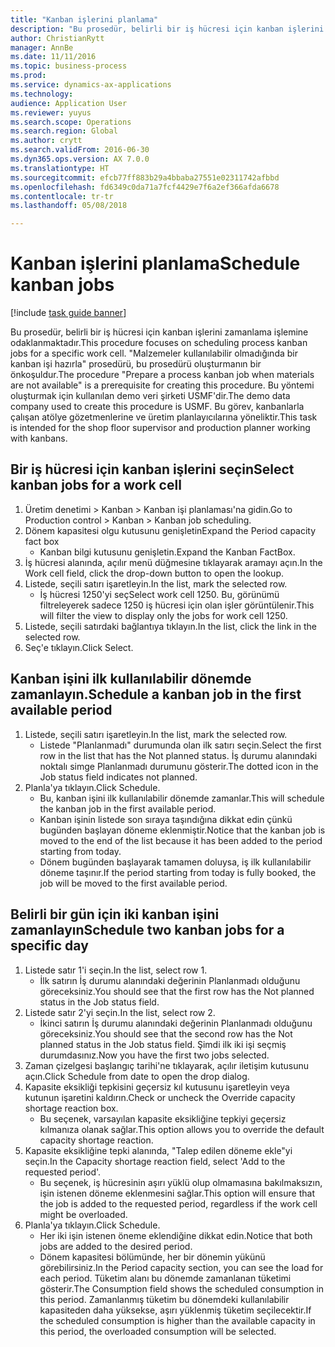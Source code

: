 ```yaml
--- 
title: "Kanban işlerini planlama"
description: "Bu prosedür, belirli bir iş hücresi için kanban işlerini zamanlama işlemine odaklanmaktadır."
author: ChristianRytt
manager: AnnBe
ms.date: 11/11/2016
ms.topic: business-process
ms.prod: 
ms.service: dynamics-ax-applications
ms.technology: 
audience: Application User
ms.reviewer: yuyus
ms.search.scope: Operations
ms.search.region: Global
ms.author: crytt
ms.search.validFrom: 2016-06-30
ms.dyn365.ops.version: AX 7.0.0
ms.translationtype: HT
ms.sourcegitcommit: efcb77ff883b29a4bbaba27551e02311742afbbd
ms.openlocfilehash: fd6349c0da71a7fcf4429e7f6a2ef366afda6678
ms.contentlocale: tr-tr
ms.lasthandoff: 05/08/2018

---
```

# <a name="schedule-kanban-jobs"></a><span data-ttu-id="65b20-103">Kanban işlerini planlama</span><span class="sxs-lookup"><span data-stu-id="65b20-103">Schedule kanban jobs</span></span>

[!include [task guide banner](../../includes/task-guide-banner.md)]

<span data-ttu-id="65b20-104">Bu prosedür, belirli bir iş hücresi için kanban işlerini zamanlama işlemine odaklanmaktadır.</span><span class="sxs-lookup"><span data-stu-id="65b20-104">This procedure focuses on scheduling process kanban jobs for a specific work cell.</span></span> <span data-ttu-id="65b20-105">"Malzemeler kullanılabilir olmadığında bir kanban işi hazırla" prosedürü, bu prosedürü oluşturmanın bir önkoşuldur.</span><span class="sxs-lookup"><span data-stu-id="65b20-105">The procedure "Prepare a process kanban job when materials are not available" is a prerequisite for creating this procedure.</span></span> <span data-ttu-id="65b20-106">Bu yöntemi oluşturmak için kullanılan demo veri şirketi USMF'dir.</span><span class="sxs-lookup"><span data-stu-id="65b20-106">The demo data company used to create this procedure is USMF.</span></span> <span data-ttu-id="65b20-107">Bu görev, kanbanlarla çalışan atölye gözetmenlerine ve üretim planlayıcılarına yöneliktir.</span><span class="sxs-lookup"><span data-stu-id="65b20-107">This task is intended for the shop floor supervisor and production planner working with kanbans.</span></span>


## <a name="select-kanban-jobs-for-a-work-cell"></a><span data-ttu-id="65b20-108">Bir iş hücresi için kanban işlerini seçin</span><span class="sxs-lookup"><span data-stu-id="65b20-108">Select kanban jobs for a work cell</span></span>
1. <span data-ttu-id="65b20-109">Üretim denetimi > Kanban > Kanban işi planlaması'na gidin.</span><span class="sxs-lookup"><span data-stu-id="65b20-109">Go to Production control > Kanban > Kanban job scheduling.</span></span>
2. <span data-ttu-id="65b20-110">Dönem kapasitesi olgu kutusunu genişletin</span><span class="sxs-lookup"><span data-stu-id="65b20-110">Expand the Period capacity fact box</span></span>
    * <span data-ttu-id="65b20-111">Kanban bilgi kutusunu genişletin.</span><span class="sxs-lookup"><span data-stu-id="65b20-111">Expand the Kanban FactBox.</span></span>  
3. <span data-ttu-id="65b20-112">İş hücresi alanında, açılır menü düğmesine tıklayarak aramayı açın.</span><span class="sxs-lookup"><span data-stu-id="65b20-112">In the Work cell field, click the drop-down button to open the lookup.</span></span>
4. <span data-ttu-id="65b20-113">Listede, seçili satırı işaretleyin.</span><span class="sxs-lookup"><span data-stu-id="65b20-113">In the list, mark the selected row.</span></span>
    * <span data-ttu-id="65b20-114">İş hücresi 1250'yi seç</span><span class="sxs-lookup"><span data-stu-id="65b20-114">Select work cell 1250.</span></span> <span data-ttu-id="65b20-115">Bu, görünümü filtreleyerek sadece 1250 iş hücresi için olan işler görüntülenir.</span><span class="sxs-lookup"><span data-stu-id="65b20-115">This will filter the view to display only the jobs for work cell 1250.</span></span>  
5. <span data-ttu-id="65b20-116">Listede, seçili satırdaki bağlantıya tıklayın.</span><span class="sxs-lookup"><span data-stu-id="65b20-116">In the list, click the link in the selected row.</span></span>
6. <span data-ttu-id="65b20-117">Seç'e tıklayın.</span><span class="sxs-lookup"><span data-stu-id="65b20-117">Click Select.</span></span>

## <a name="schedule-a-kanban-job-in-the-first-available-period"></a><span data-ttu-id="65b20-118">Kanban işini ilk kullanılabilir dönemde zamanlayın.</span><span class="sxs-lookup"><span data-stu-id="65b20-118">Schedule a kanban job in the first available period</span></span>
1. <span data-ttu-id="65b20-119">Listede, seçili satırı işaretleyin.</span><span class="sxs-lookup"><span data-stu-id="65b20-119">In the list, mark the selected row.</span></span>
    * <span data-ttu-id="65b20-120">Listede "Planlanmadı" durumunda olan ilk satırı seçin.</span><span class="sxs-lookup"><span data-stu-id="65b20-120">Select the first row in the list that has the Not planned status.</span></span> <span data-ttu-id="65b20-121">İş durumu alanındaki noktalı simge Planlanmadı durumunu gösterir.</span><span class="sxs-lookup"><span data-stu-id="65b20-121">The dotted icon in the Job status field indicates not planned.</span></span>  
2. <span data-ttu-id="65b20-122">Planla'ya tıklayın.</span><span class="sxs-lookup"><span data-stu-id="65b20-122">Click Schedule.</span></span>
    * <span data-ttu-id="65b20-123">Bu, kanban işini ilk kullanılabilir dönemde zamanlar.</span><span class="sxs-lookup"><span data-stu-id="65b20-123">This will schedule the kanban job in the first available period.</span></span>  
    * <span data-ttu-id="65b20-124">Kanban işinin listede son sıraya taşındığına dikkat edin çünkü bugünden başlayan döneme eklenmiştir.</span><span class="sxs-lookup"><span data-stu-id="65b20-124">Notice that the kanban job is moved to the end of the list because it has been added to the period starting from today.</span></span>  
    * <span data-ttu-id="65b20-125">Dönem bugünden başlayarak tamamen doluysa, iş ilk kullanılabilir döneme taşınır.</span><span class="sxs-lookup"><span data-stu-id="65b20-125">If the period starting from today is fully booked, the job will be moved to the first available period.</span></span>  

## <a name="schedule-two-kanban-jobs-for-a-specific-day"></a><span data-ttu-id="65b20-126">Belirli bir gün için iki kanban işini zamanlayın</span><span class="sxs-lookup"><span data-stu-id="65b20-126">Schedule two kanban jobs for a specific day</span></span>
1. <span data-ttu-id="65b20-127">Listede satır 1'i seçin.</span><span class="sxs-lookup"><span data-stu-id="65b20-127">In the list, select row 1.</span></span>
    * <span data-ttu-id="65b20-128">İlk satırın İş durumu alanındaki değerinin Planlanmadı olduğunu göreceksiniz.</span><span class="sxs-lookup"><span data-stu-id="65b20-128">You should see that the first row has the Not planned status in the Job status field.</span></span>  
2. <span data-ttu-id="65b20-129">Listede satır 2'yi seçin.</span><span class="sxs-lookup"><span data-stu-id="65b20-129">In the list, select row 2.</span></span>
    * <span data-ttu-id="65b20-130">İkinci satırın İş durumu alanındaki değerinin Planlanmadı olduğunu göreceksiniz.</span><span class="sxs-lookup"><span data-stu-id="65b20-130">You should see that the second row has the Not planned status in the Job status field.</span></span> <span data-ttu-id="65b20-131">Şimdi ilk iki işi seçmiş durumdasınız.</span><span class="sxs-lookup"><span data-stu-id="65b20-131">Now you have the first two jobs selected.</span></span>  
3. <span data-ttu-id="65b20-132">Zaman çizelgesi başlangıç tarihi'ne tıklayarak, açılır iletişim kutusunu açın.</span><span class="sxs-lookup"><span data-stu-id="65b20-132">Click Schedule from date to open the drop dialog.</span></span>
4. <span data-ttu-id="65b20-133">Kapasite eksikliği tepkisini geçersiz kıl kutusunu işaretleyin veya kutunun işaretini kaldırın.</span><span class="sxs-lookup"><span data-stu-id="65b20-133">Check or uncheck the Override capacity shortage reaction box.</span></span>
    * <span data-ttu-id="65b20-134">Bu seçenek, varsayılan kapasite eksikliğine tepkiyi geçersiz kılmanıza olanak sağlar.</span><span class="sxs-lookup"><span data-stu-id="65b20-134">This option allows you to override the default capacity shortage reaction.</span></span>  
5. <span data-ttu-id="65b20-135">Kapasite eksikliğine tepki alanında, "Talep edilen döneme ekle"yi seçin.</span><span class="sxs-lookup"><span data-stu-id="65b20-135">In the Capacity shortage reaction field, select 'Add to the requested period'.</span></span>
    * <span data-ttu-id="65b20-136">Bu seçenek, iş hücresinin aşırı yüklü olup olmamasına bakılmaksızın, işin istenen döneme eklenmesini sağlar.</span><span class="sxs-lookup"><span data-stu-id="65b20-136">This option will ensure that the job is added to the requested period, regardless if the work cell might be overloaded.</span></span>  
6. <span data-ttu-id="65b20-137">Planla'ya tıklayın.</span><span class="sxs-lookup"><span data-stu-id="65b20-137">Click Schedule.</span></span>
    * <span data-ttu-id="65b20-138">Her iki işin istenen öneme eklendiğine dikkat edin.</span><span class="sxs-lookup"><span data-stu-id="65b20-138">Notice that both jobs are added to the desired period.</span></span>  
    * <span data-ttu-id="65b20-139">Dönem kapasitesi bölümünde, her bir dönemin yükünü görebilirsiniz.</span><span class="sxs-lookup"><span data-stu-id="65b20-139">In the Period capacity section, you can see the load for each period.</span></span> <span data-ttu-id="65b20-140">Tüketim alanı bu dönemde zamanlanan tüketimi gösterir.</span><span class="sxs-lookup"><span data-stu-id="65b20-140">The Consumption field shows the scheduled consumption in this period.</span></span> <span data-ttu-id="65b20-141">Zamanlanmış tüketim bu dönemdeki kullanılabilir kapasiteden daha yüksekse, aşırı yüklenmiş tüketim seçilecektir.</span><span class="sxs-lookup"><span data-stu-id="65b20-141">If the scheduled consumption is higher than the available capacity in this period, the overloaded consumption will be selected.</span></span>  



